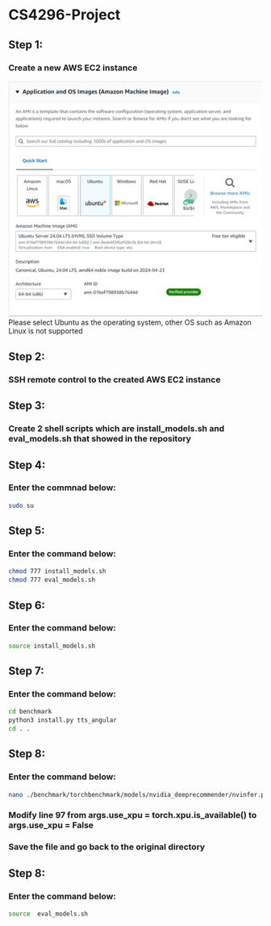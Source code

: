 # CS4296-Project

<h2>Step 1:</h2>
<h3>Create a new AWS EC2 instance</h3>
<img src="./img/AWS_EC2.png">
<span>Please select Ubuntu as the operating system, other OS such as Amazon Linux is not supported</span>

<h2>Step 2:</h2>
<h3>SSH remote control to the created AWS EC2 instance</h3>


<h2>Step 3:</h2>
<h3>Create 2 shell scripts which are install_models.sh and eval_models.sh that showed in the repository</h3>

<h2>Step 4:</h2>
<h3>Enter the commnad below:</h3>

```bash
sudo su
```

<h2>Step 5:</h2>
<h3>Enter the command below:</h3>

```bash
chmod 777 install_models.sh
chmod 777 eval_models.sh
```
<h2>Step 6:</h2>
<h3>Enter the command below:</h3>

```bash
source install_models.sh
```

<h2>Step 7:</h2>
<h3>Enter the command below:</h3>

```bash
cd benchmark
python3 install.py tts_angular
cd . .
```

<h2>Step 8:</h2>
<h3>Enter the command below:</h3>

```bash
nano ./benchmark/torchbenchmark/models/nvidia_deeprecommender/nvinfer.py
```
<h3>Modify line 97 from args.use_xpu = torch.xpu.is_available() to args.use_xpu = False</h3>
<h3>Save the file and go back to the original directory</h3>

<h2>Step 8:</h2>
<h3>Enter the command below:</h3>

```bash
source  eval_models.sh
```

